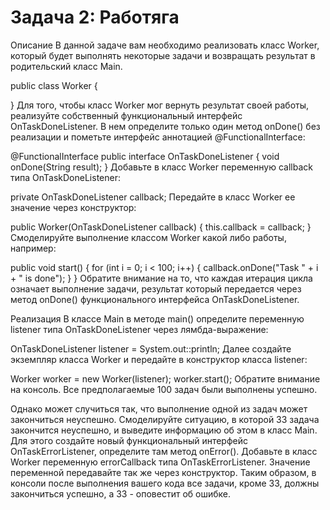 # Задача 2: Работяга

Описание
В данной задаче вам необходимо реализовать класс Worker, который будет выполнять некоторые задачи и возвращать результат в родительский класс Main.

public class Worker {

}
Для того, чтобы класс Worker мог вернуть результат своей работы, реализуйте собственный функциональный интерфейс OnTaskDoneListener. В нем определите только один метод onDone() без реализации и пометьте интерфейс аннотацией @FunctionalInterface:

@FunctionalInterface
public interface OnTaskDoneListener {
    void onDone(String result);
}
Добавьте в класс Worker переменную callback типа OnTaskDoneListener:

private OnTaskDoneListener callback;
Передайте в класс Worker ее значение через конструктор:

public Worker(OnTaskDoneListener callback) {
    this.callback = callback;
}
Смоделируйте выполнение классом Worker какой либо работы, например:

public void start() {
    for (int i = 0; i < 100; i++) {
        callback.onDone("Task " + i + " is done");
    }
}
Обратите внимание на то, что каждая итерация цикла означает выполнение задачи, результат который передается через метод onDone() функционального интерфейса OnTaskDoneListener.

Реализация
В классе Main в методе main() определите переменную listener типа OnTaskDoneListener через лямбда-выражение:

OnTaskDoneListener listener = System.out::println;
Далее создайте экземпляр класса Worker и передайте в конструктор класса listener:

Worker worker = new Worker(listener);
worker.start();
Обратите внимание на консоль. Все предполагаемые 100 задач были выполнены успешно.

Однако может случиться так, что выполнение одной из задач может закончиться неуспешно. Смоделируйте ситуацию, в которой 33 задача закончится неуспешно, и выведите информацию об этом в класс Main. Для этого создайте новый функциональный интерфейс OnTaskErrorListener, определите там метод onError(). Добавьте в класс Worker переменную errorCallback типа OnTaskErrorListener. Значение переменной передавайте так же через конструктор. Таким образом, в консоли после выполнения вашего кода все задачи, кроме 33, должны закончиться успешно, а 33 - оповестит об ошибке.
